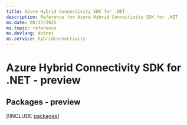 ```yaml
---
title: Azure Hybrid Connectivity SDK for .NET
description: Reference for Azure Hybrid Connectivity SDK for .NET
ms.date: 08/27/2025
ms.topic: reference
ms.devlang: dotnet
ms.service: hybridconnectivity
---
```

# Azure Hybrid Connectivity SDK for .NET - preview
## Packages - preview
[!INCLUDE [packages](hybrid-connectivity-index.md)]